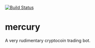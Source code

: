 [![Build Status](https://travis-ci.org/UniversalBinary/mercury.svg?branch=master)](https://travis-ci.org/UniversalBinary/mercury)

# mercury
A very rudimentary cryptocoin trading bot.
